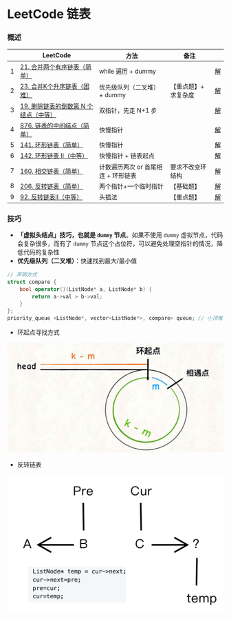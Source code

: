 # LeetCode 链表



### 概述

|      | LeetCode                                                     | 方法                                | 备注                 |                                                              |
| ---- | ------------------------------------------------------------ | ----------------------------------- | -------------------- | ------------------------------------------------------------ |
| 1    | [21. 合并两个有序链表（简单）](https://leetcode-cn.com/problems/merge-two-sorted-lists/) | while 遍历 + dummy                  |                      | [解](https://github.com/RickeyBoy/LeetCodeGists/blob/master/code/21MergeTwoSortedLists.md) |
| 2    | [23. 合并K个升序链表（困难）](https://leetcode-cn.com/problems/merge-k-sorted-lists/) | 优先级队列（二叉堆） + dummy        | 【重点题】+ 求复杂度 | [解](https://github.com/RickeyBoy/LeetCodeGists/blob/master/code/23MergekSortedLists.md) |
| 3    | [19. 删除链表的倒数第 N 个结点（中等）](https://leetcode-cn.com/problems/remove-nth-node-from-end-of-list/) | 双指针，先走 N+1 步                 |                      | [解](https://github.com/RickeyBoy/LeetCodeGists/blob/master/code/19RemoveNthNodeFromEndofList.md) |
| 4    | [876. 链表的中间结点（简单）](https://leetcode-cn.com/problems/middle-of-the-linked-list/) | 快慢指针                            |                      | [解](https://github.com/RickeyBoy/LeetCodeGists/blob/master/code/876MiddleoftheLinkedList.md) |
| 5    | [141. 环形链表（简单）](https://leetcode-cn.com/problems/linked-list-cycle/) | 快慢指针                            |                      | [解](https://github.com/RickeyBoy/LeetCodeGists/blob/master/code/141LinkedListCycle.md) |
| 6    | [142. 环形链表 II（中等）](https://leetcode-cn.com/problems/linked-list-cycle-ii/) | 快慢指针 + 链表起点                 |                      | [解](https://github.com/RickeyBoy/LeetCodeGists/blob/master/code/142LinkedListCycleII.md) |
| 7    | [160. 相交链表（简单）](https://leetcode-cn.com/problems/intersection-of-two-linked-lists/) | 计数遍历两次 or 首尾相连 + 环形链表 | 要求不改变环结构     | [解](https://github.com/RickeyBoy/LeetCodeGists/blob/master/code/160IntersectionofTwoLinkedLists.md) |
| 8    | [206. 反转链表（简单）](https://leetcode-cn.com/problems/reverse-linked-list/) | 两个指针+一个临时指针               | 【基础题】           | [解](https://github.com/RickeyBoy/LeetCodeGists/blob/master/code/206ReverseLinkedList.md) |
| 9    | [92. 反转链表II（中等）](https://leetcode-cn.com/problems/reverse-linked-list-ii/) | 头插法                              | 【重点题】           | [解](https://github.com/RickeyBoy/LeetCodeGists/blob/master/code/92ReverseLinkedListII.md) |

### 技巧

- **「虚拟头结点」技巧，也就是 `dummy` 节点**。如果不使用 `dummy` 虚拟节点，代码会复杂很多，而有了 `dummy` 节点这个占位符，可以避免处理空指针的情况，降低代码的复杂性
- **优先级队列（二叉堆）**：快速找到最大/最小值

```cpp
// 声明方式
struct compare {
	bool operator()(ListNode* a, ListNode* b) {
		return a->val > b->val;
	}
};
priority_queue <ListNode*, vector<ListNode*>, compare> queue; // 小顶堆
```

- 环起点寻找方式

![rickey_4909](https://github.com/RickeyBoy/LeetCodeGists/blob/master/images/rickey_4909.png?raw=true)

- 反转链表

![rickey_4923](https://github.com/RickeyBoy/LeetCodeGists/blob/master/images/rickey_4923.png?raw=true)

